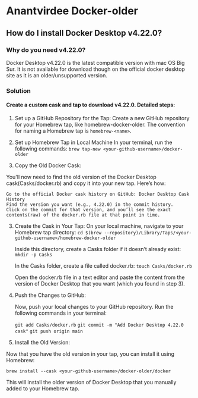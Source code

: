 # Anantvirdee Docker-older

## How do I install Docker Desktop v4.22.0?

### Why do you need v4.22.0?

Docker Desktop v4.22.0 is the latest compatible version with mac OS Big Sur. It is not available for download though on the official docker desktop site as it is an older/unsupported version.

### Solution

#### Create a custom cask and tap to download v4.22.0. Detailed steps:
1. Set up a GitHub Repository for the Tap:
     Create a new GitHub repository for your Homebrew tap, like homebrew-docker-older.
      The convention for naming a Homebrew tap is `homebrew-<name>`.

2. Set up Homebrew Tap in Local Machine
    In your terminal, run the following commands: `brew tap-new <your-github-username>/docker-older`

3. Copy the Old Docker Cask:

You'll now need to find the old version of the Docker Desktop cask(Casks/docker.rb) and copy it into your new tap. Here’s how:

    Go to the official Docker cask history on GitHub: Docker Desktop Cask History
    Find the version you want (e.g., 4.22.0) in the commit history.
    Click on the commit for that version, and you’ll see the exact contents(raw) of the docker.rb file at that point in time.

3. Create the Cask in Your Tap:
    On your local machine, navigate to your Homebrew tap directory:
      `cd $(brew --repository)/Library/Taps/<your-github-username>/homebrew-docker-older`
   
    Inside this directory, create a Casks folder if it doesn’t already exist:
      `mkdir -p Casks`

   In the Casks folder, create a file called docker.rb:
      `touch Casks/docker.rb`

   Open the docker.rb file in a text editor and paste the content from the version of Docker Desktop that you want (which you found in step 3).

5. Push the Changes to GitHub:

    Now, push your local changes to your GitHub repository. Run the following commands in your terminal:

    `git add Casks/docker.rb`
    `git commit -m "Add Docker Desktop 4.22.0 cask"`
    `git push origin main`

6. Install the Old Version:

Now that you have the old version in your tap, you can install it using Homebrew:

  `brew install --cask <your-github-username>/docker-older/docker`

This will install the older version of Docker Desktop that you manually added to your Homebrew tap.
